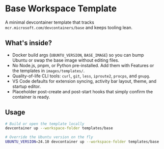 # Base Workspace Template

A minimal devcontainer template that tracks `mcr.microsoft.com/devcontainers/base` and keeps tooling lean.

## What's inside?

- Docker build args (`UBUNTU_VERSION`, `BASE_IMAGE`) so you can bump Ubuntu or swap the base image without editing files.
- No Node.js, pnpm, or Python pre-installed. Add them with Features or the templates in `images/templates/`.
- Quality-of-life CLI tools: `curl`, `git`, `less`, `iproute2`, `procps`, and `gnupg`.
- VS Code defaults for extension syncing, activity bar layout, theme, and startup editor.
- Placeholder post-create and post-start hooks that simply confirm the container is ready.

## Usage

```bash
# Build or open the template locally
devcontainer up --workspace-folder templates/base

# Override the Ubuntu version on the fly
UBUNTU_VERSION=24.10 devcontainer up --workspace-folder templates/base
```
